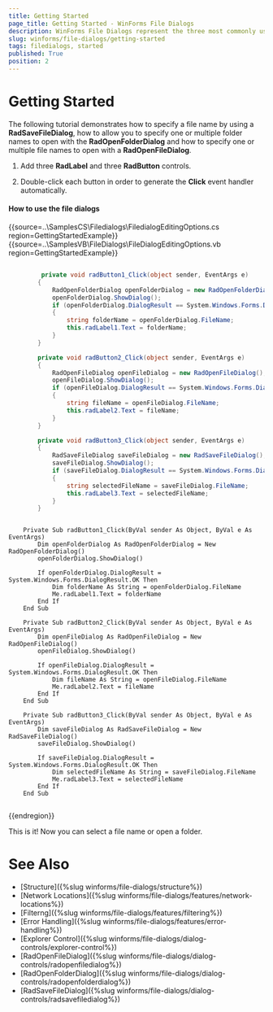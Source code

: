 ```yaml
---
title: Getting Started
page_title: Getting Started - WinForms File Dialogs
description: WinForms File Dialogs represent the three most commonly used file and folder manipulation dialogs
slug: winforms/file-dialogs/getting-started
tags: filedialogs, started
published: True
position: 2 
---
```


# Getting Started 

The following tutorial demonstrates how to specify a file name by using a **RadSaveFileDialog**, how to allow you to specify one or multiple folder names to open with the **RadOpenFolderDialog** and how to specify one or multiple file names to open with a **RadOpenFileDialog**.

1. Add three **RadLabel** and three **RadButton** controls.

2. Double-click each button in order to generate the **Click** event handler automatically.

####  How to use the file dialogs

{{source=..\SamplesCS\Filedialogs\FiledialogEditingOptions.cs region=GettingStartedExample}} 
{{source=..\SamplesVB\FileDialogs\FileDialogEditingOptions.vb region=GettingStartedExample}}

````C#

         private void radButton1_Click(object sender, EventArgs e)
        {
            RadOpenFolderDialog openFolderDialog = new RadOpenFolderDialog();
            openFolderDialog.ShowDialog();
            if (openFolderDialog.DialogResult == System.Windows.Forms.DialogResult.OK)
            {
                string folderName = openFolderDialog.FileName;
                this.radLabel1.Text = folderName;
            }
        }

        private void radButton2_Click(object sender, EventArgs e)
        {
            RadOpenFileDialog openFileDialog = new RadOpenFileDialog();
            openFileDialog.ShowDialog();
            if (openFileDialog.DialogResult == System.Windows.Forms.DialogResult.OK)
            {
                string fileName = openFileDialog.FileName;
                this.radLabel2.Text = fileName;
            }
        }

        private void radButton3_Click(object sender, EventArgs e)
        {
            RadSaveFileDialog saveFileDialog = new RadSaveFileDialog();
            saveFileDialog.ShowDialog();
            if (saveFileDialog.DialogResult == System.Windows.Forms.DialogResult.OK)
            {
                string selectedFileName = saveFileDialog.FileName;
                this.radLabel3.Text = selectedFileName;
            }
        }   

````
````VB.NET

	Private Sub radButton1_Click(ByVal sender As Object, ByVal e As EventArgs)
        Dim openFolderDialog As RadOpenFolderDialog = New RadOpenFolderDialog()
        openFolderDialog.ShowDialog()

        If openFolderDialog.DialogResult = System.Windows.Forms.DialogResult.OK Then
            Dim folderName As String = openFolderDialog.FileName
            Me.radLabel1.Text = folderName
        End If
    End Sub

    Private Sub radButton2_Click(ByVal sender As Object, ByVal e As EventArgs)
        Dim openFileDialog As RadOpenFileDialog = New RadOpenFileDialog()
        openFileDialog.ShowDialog()

        If openFileDialog.DialogResult = System.Windows.Forms.DialogResult.OK Then
            Dim fileName As String = openFileDialog.FileName
            Me.radLabel2.Text = fileName
        End If
    End Sub

    Private Sub radButton3_Click(ByVal sender As Object, ByVal e As EventArgs)
        Dim saveFileDialog As RadSaveFileDialog = New RadSaveFileDialog()
        saveFileDialog.ShowDialog()

        If saveFileDialog.DialogResult = System.Windows.Forms.DialogResult.OK Then
            Dim selectedFileName As String = saveFileDialog.FileName
            Me.radLabel3.Text = selectedFileName
        End If
    End Sub


````


{{endregion}} 


This is it! Now you can select a file name or open a folder.

# See Also

* [Structure]({%slug winforms/file-dialogs/structure%})
* [Network Locations]({%slug winforms/file-dialogs/features/network-locations%})
* [Filterng]({%slug winforms/file-dialogs/features/filtering%}) 
* [Error Handling]({%slug winforms/file-dialogs/features/error-handling%})
* [Explorer Control]({%slug winforms/file-dialogs/dialog-controls/explorer-control%})
* [RadOpenFileDialog]({%slug winforms/file-dialogs/dialog-controls/radopenfiledialog%})
* [RadOpenFolderDialog]({%slug winforms/file-dialogs/dialog-controls/radopenfolderdialog%})
* [RadSaveFileDialog]({%slug winforms/file-dialogs/dialog-controls/radsavefiledialog%})
